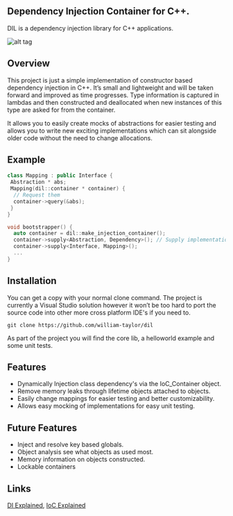 ## Dependency Injection Container for C++.

DIL is a dependency injection library for C++ applications.

![alt tag](http://www.williamsamtaylor.co.uk/github-images/dependency-resolver.jpg)

## Overview

This project is just a simple implementation of constructor based dependency injection in C++. It’s small and lightweight and will be taken forward and improved as time progresses. Type information is captured in lambdas and then constructed and deallocated when new instances of this type are asked for from the container.

It allows you to easily create mocks of abstractions for easier testing and allows you to write new exciting implementations which can sit alongside older code without the need to change allocations.

## Example

```c++
class Mapping : public Interface {
 Abstraction * abs;
 Mapping(dil::container * container) {
  // Request them
  container->query(&abs);
 }
}

void bootstrapper() {
  auto container = dil::make_injection_container();
  container->supply<Abstraction, Dependency>(); // Supply implementations
  container->supply<Interface, Mapping>();
  ...
}
```

## Installation

You can get a copy with your normal clone command. The project is currently a Visual Studio solution however it won’t be too hard to port the source code into other more cross platform IDE's if you need to.

``` git clone https://github.com/william-taylor/dil ```

As part of the project you will find the core lib, a helloworld example and some unit tests.

## Features
- Dynamically Injection class dependency's via the IoC_Container object.
- Remove memory leaks through lifetime objects attached to objects.
- Easily change mappings for easier testing and better customizability.
- Allows easy mocking of implementations for easy unit testing.

## Future Features

* Inject and resolve key based globals.
* Object analysis see what objects as used most.
* Memory information on objects constructed.
* Lockable containers

## Links
[DI Explained](https://en.wikipedia.org/wiki/Dependency_injection),  [IoC Explained](https://en.wikipedia.org/wiki/Inversion_of_control)
